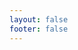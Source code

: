 ```yaml
---
layout: false
footer: false
---
```


<script setup>
  import pButton from '../button/Button.vue'
  import pPdfViewer from '../pdf-viewer/PdfViewer.vue'
  import pPdfObject from './PdfObject.vue'
  import pPdfObjectAddon from './PdfObjectAddon.vue'
  import pDropzone from '../dropzone/Dropzone.vue'
  import IconClose from '@privyid/persona-icon/vue/close/16.vue'
  import { usePreview } from '../cropper/utils/use-preview'
  import { reactive, ref } from 'vue-demi'
  import { withBase } from 'vitepress'

  const scale = ref(1)
  const file  = ref()
  const items = reactive([])
  const src   = usePreview(file, withBase('/assets/pdf/Calibrator-v3.pdf'))

  function add (width = 198, height = 106) {
    items.push({
      _key  : Symbol('ObjectId'),
      text  : '',
      page  : undefined,
      x     : undefined,
      y     : undefined,
      width : width,
      height: height,
      fixed : false,
    })
  }

  function remove (index) {
    items.splice(index, 1)
  }
</script>

<div class="flex w-full h-full">
  <p-pdf-viewer
    layout="fit"
    :src="src"
    v-model:scale="scale">
    <template #header>
      <div class="flex p-1">
        <p-dropzone accept="application/pdf" v-model="file">
          <template #default="{ browse }">
            <p-button @click="browse" color="primary">
              Open Doc
            </p-button>
          </template>
        </p-dropzone>
        <div class="flex space-x-2 shrink-0">
          <p-button @click="add(198, 106)">
            Add Signature
          </p-button>
          <p-button @click="add(118.79, 118.79)">
            Add E-Metere
          </p-button>
          <p-button @click="add(106, 106)">
            Add Seal
          </p-button>
        </div>
      </div>
    </template>
    <p-pdf-object
      v-for="(item, i) in items"
      :key="item.key"
      v-model:text="item.text"
      v-model:page="item.page"
      v-model:width="item.width"
      v-model:height="item.height"
      v-model:x="item.x"
      v-model:y="item.y"
      debug
    >
      <img
        class="w-full h-full"
        :width="item.width"
        :height="item.height"
        :src="`https://via.placeholder.com/${Math.round(item.width)}x${Math.round(item.height)}/77AB59/fff`" />
      <p-pdf-object-addon>
        <p-button size="sm" icon color="danger" @click="remove(i)">
          <IconClose />
        </p-button>
      </p-pdf-object-addon>
    </p-pdf-object>
  </p-pdf-viewer>
</div>
